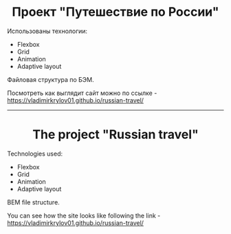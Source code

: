 <h1 align="center">Проект "Путешествие по России"</h1>


Использованы технологии:
* Flexbox
* Grid
* Animation
* Adaptive layout

Файловая структура по БЭМ.

Посмотреть как выглядит сайт можно по ссылке - https://vladimirkrylov01.github.io/russian-travel/

-----------------------------------------------------------------
<h1 align="center">The project "Russian travel"</h1>


Technologies used:
* Flexbox
* Grid
* Animation
* Adaptive layout

BEM file structure.


You can see how the site looks like following the link - https://vladimirkrylov01.github.io/russian-travel/
